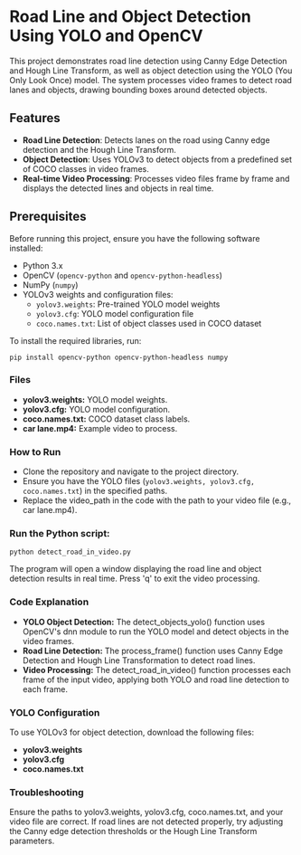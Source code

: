# Road Line and Object Detection Using YOLO and OpenCV

This project demonstrates road line detection using Canny Edge Detection and Hough Line Transform, as well as object detection using the YOLO (You Only Look Once) model. The system processes video frames to detect road lanes and objects, drawing bounding boxes around detected objects.

## Features

- **Road Line Detection**: Detects lanes on the road using Canny edge detection and the Hough Line Transform.
- **Object Detection**: Uses YOLOv3 to detect objects from a predefined set of COCO classes in video frames.
- **Real-time Video Processing**: Processes video files frame by frame and displays the detected lines and objects in real time.

## Prerequisites

Before running this project, ensure you have the following software installed:

- Python 3.x
- OpenCV (`opencv-python` and `opencv-python-headless`)
- NumPy (`numpy`)
- YOLOv3 weights and configuration files:
  - `yolov3.weights`: Pre-trained YOLO model weights
  - `yolov3.cfg`: YOLO model configuration file
  - `coco.names.txt`: List of object classes used in COCO dataset

To install the required libraries, run:

    pip install opencv-python opencv-python-headless numpy

### Files
- **yolov3.weights:** YOLO model weights.
- **yolov3.cfg:** YOLO model configuration.
- **coco.names.txt:** COCO dataset class labels.
- **car lane.mp4:** Example video to process.
### How to Run
- Clone the repository and navigate to the project directory.
- Ensure you have the YOLO files (`yolov3.weights, yolov3.cfg, coco.names.txt`) in the specified paths.
- Replace the video_path in the code with the path to your video file (e.g., car lane.mp4).
### Run the Python script:

    python detect_road_in_video.py
The program will open a window displaying the road line and object detection results in real time. Press 'q' to exit the video processing.
### Code Explanation
- **YOLO Object Detection:** The detect_objects_yolo() function uses OpenCV's dnn module to run the YOLO model and detect objects in the video frames.
- **Road Line Detection:** The process_frame() function uses Canny Edge Detection and Hough Line Transformation to detect road lines.
- **Video Processing:** The detect_road_in_video() function processes each frame of the input video, applying both YOLO and road line detection to each frame.
### YOLO Configuration
To use YOLOv3 for object detection, download the following files:

- **yolov3.weights** 
- **yolov3.cfg** 
- **coco.names.txt**

### Troubleshooting
Ensure the paths to yolov3.weights, yolov3.cfg, coco.names.txt, and your video file are correct.
If road lines are not detected properly, try adjusting the Canny edge detection thresholds or the Hough Line Transform parameters.
